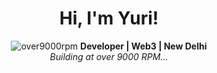 <div align="center">

# Hi, I'm Yuri!

![over9000rpm](https://img.shields.io/badge/over9000rpm-000000?style=flat&logo=github&logoColor=white) 
**Developer | Web3 | New Delhi**  
*Building at over 9000 RPM...*

</div>
